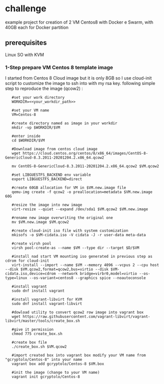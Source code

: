 # challenge
example project for creation of 2 VM Centos8 with Docker e Swarm, with 40GB each for Docker partition


## prerequisites

 Linux SO with KVM
 
### 1-Step prepare VM Centos 8 template image
I started from Centos 8 Cloud image but it is only 8GB so I use cloud-init script to customize the image to ssh into with my rsa key.
following simple step to reproduce the image (qcow2) :
```
   #set your work directory
   WORKDIR=<<your_workdir_path>>
   
   #set your VM name
   VM=Centos-8
   
   #create directory named as image in your workdir
   mkdir -vp $WORKDIR/$VM
   
   #enter inside
   cd $WORKDIR/$VM

   #Download image from centos cloud image
   wget https://cloud.centos.org/centos/8/x86_64/images/CentOS-8-GenericCloud-8.3.2011-20201204.2.x86_64.qcow2

   mv CentOS-8-GenericCloud-8.3.2011-20201204.2.x86_64.qcow2 $VM.qcow2

   #set LIBGUESTFS_BACKEND env variable
   export LIBGUESTFS_BACKEND=direct
   
   #create 60GB allocation for VM in $VM.new.image file
   qemu-img create -f qcow2 -o preallocation=metadata $VM.new.image 60G

   #resize the image into new image
   virt-resize --quiet --expand /dev/sda1 $VM.qcow2 $VM.new.image
   
   #rename new image overwriting the original one
   mv $VM.new.image $VM.qcow2
   
   #create cloud-init iso file with system customization
   mkisofs -o $VM-cidata.iso -V cidata -J -r user-data meta-data
   
   #create virsh pool
   virsh pool-create-as --name $VM --type dir --target $D/$VM
   
   #install nad start VM mounting iso generated in previous step as cdrom for cloud-init
   virt-install --import --name $VM --memory 4096 --vcpus 2 --cpu host --disk $VM.qcow2,format=qcow2,bus=virtio --disk $VM-cidata.iso,device=cdrom --network bridge=virbr0,model=virtio --os-type=linux --os-variant=centos8 --graphics spice --noautoconsole
   
   #install vagrant
   sudo dnf install vagrant
   
   #install vagrant-libvirt for KVM
   sudo dnf install vagrant-libvirt
   
   #dowload utility to convert qcow2 row image into vagrant box
   wget https://raw.githubusercontent.com/vagrant-libvirt/vagrant-libvirt/master/tools/create_box.sh
   
   #give it permission
   chmod 775 create_box.sh 
   
   #create box file
   ./create_box.sh $VM.qcow2
   
   #import created box into vagrant box modify your VM name from "gcryptolo/Centos-8" into your name
   vagrant box add gcryptolo/Centos-8 $VM.box
   
   #init the image (change to your VM name)
   vagrant init gcryptolo/Centos-8
 ```
